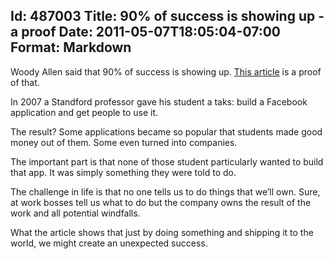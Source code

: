 Id: 487003
Title: 90% of success is showing up - a proof
Date: 2011-05-07T18:05:04-07:00
Format: Markdown
--------------
Woody Allen said that 90% of success is showing up. [This
article](http://www.nytimes.com/2011/05/08/technology/08class.html) is a
proof of that.

In 2007 a Standford professor gave his student a taks: build a Facebook
application and get people to use it.

The result? Some applications became so popular that students made good
money out of them. Some even turned into companies.

The important part is that none of those student particularly wanted to
build that app. It was simply something they were told to do.

The challenge in life is that no one tells us to do things that we’ll
own. Sure, at work bosses tell us what to do but the company owns the
result of the work and all potential windfalls.

What the article shows that just by doing something and shipping it to
the world, we might create an unexpected success.
